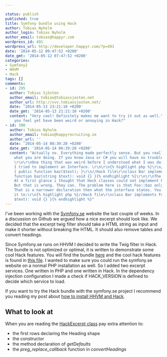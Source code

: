 ```yaml
---

status: publish
published: true
title: Symfony bundle using Hack
author: Tobias Nyholm
author_login: Tobias Nyholm
author_email: tobias@happyr.com
wordpress_id: 491
wordpress_url: http://developer.happyr.com/?p=491
date: '2014-05-12 09:47:52 +0200'
date_gmt: '2014-05-12 07:47:52 +0200'
categories:
- Symfony2
- HHVM
- Hack
tags: []
comments:
- id: 295
  author: Tobias Sjösten
  author_email: tobias@tobiassjosten.net
  author_url: http://vvv.tobiassjosten.net/
  date: '2014-05-13 23:21:10 +0200'
  date_gmt: '2014-05-13 21:21:10 +0200'
  content: "Very cool! Definitely makes me want to try it out as well.\r\n\r\nAnything
    you feel yet have been weird or annoying in Hack?"
- id: 300
  author: Tobias Nyholm
  author_email: tobias@happyrecruiting.se
  author_url: ''
  date: '2014-05-14 08:39:20 +0200'
  date_gmt: '2014-05-14 06:39:20 +0200'
  content: "Actually no. Everything made perfectly sense. But you really have to know
    what you are doing. If you know Java or C# you will have no trouble learning Hack.
    \r\n\r\nOne thing that was weird before I understood what I was doing was when
    I tried to implement an Interface. \r\n\r\n{% highlight php %}\r\n//PHP file\r\ninterface Foo
    { public function baz($text); }\r\n//Hack file\r\nclass Bar implements Foo { public
    function baz(string $text): void {} }{% endhighlight %}\r\n\r\nThe code above is invalid.
    At a first glance i thought that Hack classes could not implement PHP interfaces.
    But that is wrong. They can. The problem here is that Foo::baz only takes string.
    That is a narrower declaration then what the interface states. You have to change
    it to:\r\n{% highlight php %}//Hack file\r\nclass Bar implements Foo { public function baz(mixed
    $text): void {} }{% endhighlight %}"
---
```


I've been working with the <a href="http://www.symfony.se">Symfony.se</a> website the last couple of weeks. In a discussion on Github we argued how a nice excerpt should look like. We decided that the excerpt twig filter should take a HTML string as input and make it shorter without breaking the HTML. It should also remove tables and convert headings.


Since Symfony.se runs on HHVM I decided to write the Twig filter in Hack. The bundle is not optimized or optimal, it is written to demonstrate some cool Hack features. You will find the bundle <a href="http://developer.happyr.com/symfony2-bundles/excerpt-bundle">here</a> and the cool hack features is found in <a href="https://github.com/HappyR/ExcerptBundle/blob/master/Service/HackExcerpt.php" target="_blank">this file</a>. I wanted to make sure you could run the symfony.se website on a normal PHP installation as well. So I added two excerpt services. One written in PHP and one written in Hack. In the dependency injection configuration I made a check if HACK_VERSION is defined to decide which service to load.


If you want to try the Hack bundle with the symfony.se project I recommend you reading my post about <a title="Try Hack and HHVM" href="http://developer.happyr.com/try-hack-and-hhvm">how to install HHVM and Hack</a>.

<h2>What to look at</h2>

When you are reading the <a href="https://github.com/HappyR/ExcerptBundle/blob/master/Service/HackExcerpt.php">HackExcerpt class</a> pay extra attention to:

<ul>
<li>the first rows declaring the Heading shape</li>
<li>the constructor</li>
<li>the method declaration of <em>getDefaults</em></li>
<li>the <em>preg_replace_callback</em> function in <em>convertHeadings</em></li>
</ul>
